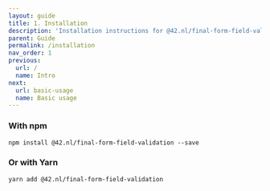```yaml
---
layout: guide
title: 1. Installation
description: 'Installation instructions for @42.nl/final-form-field-validation.'
parent: Guide
permalink: /installation
nav_order: 1
previous:
  url: /
  name: Intro
next:
  url: basic-usage
  name: Basic usage
---
```


### With npm

```
npm install @42.nl/final-form-field-validation --save
```

### Or with Yarn

```
yarn add @42.nl/final-form-field-validation
```
